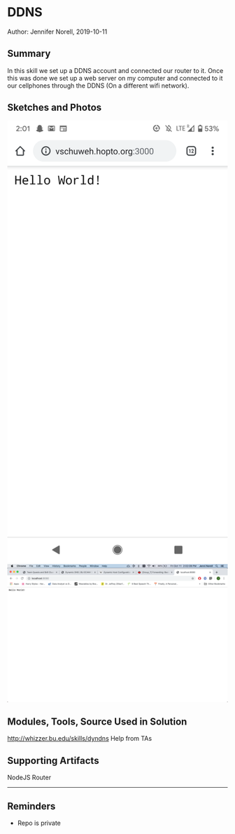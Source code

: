 #  DDNS

Author: Jennifer Norell, 2019-10-11

## Summary
In this skill we set up a DDNS account and connected our router to it. Once this was done we set up a web server on my computer and connected to it our cellphones through the DDNS (On a different wifi network).


## Sketches and Photos
![DDNS Skill](./images/phone.png "Cell Phone Connected") 
![DDNS Skill](./images/comp.png "Web Server Host") 

## Modules, Tools, Source Used in Solution
http://whizzer.bu.edu/skills/dyndns
Help from TAs


## Supporting Artifacts
NodeJS
Router

-----

## Reminders
- Repo is private
